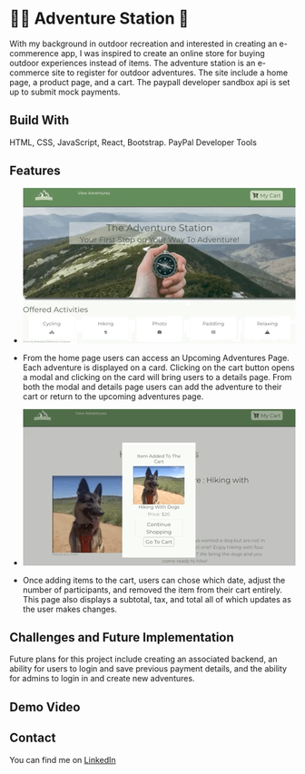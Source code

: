 # 🧗‍♂️ Adventure Station 🛒 

With my background in outdoor recreation and interested in creating an e-commerence app, I was inspired to create an online store for buying outdoor experiences instead of items. The adventure station is an e-commerce site to register for outdoor adventures. The site include a home page, a product page, and a cart. The paypall developer sandbox api is set up to submit mock payments. 

## Build With
HTML, CSS, JavaScript, React, Bootstrap.
PayPal Developer Tools

## Features 
* ![Modal and Add to Cart](/src/images/AdventureStationGif1.gif)
* From the home page users can access an Upcoming Adventures Page. Each adventure is displayed on a card. Clicking on the cart button opens a modal and clicking on the card will bring users to a details page. From both the modal and details page users can add the adventure to their cart or return to the upcoming adventures page. 

* ![Cart Functionality](/src/images/AdventureStationGif2.gif)
* Once adding items to the cart, users can chose which date, adjust the number of participants, and removed the item from their cart entirely. This page also displays a subtotal, tax, and total all of which updates as the user makes changes. 

## Challenges and Future Implementation 
Future plans for this project include creating an associated backend, an ability for users to login and save previous payment details, and the ability for admins to login in and create new adventures. 

## Demo Video

## Contact
You can find me on [LinkedIn](https://www.linkedin.com/in/jennifer-a-grenier/)
